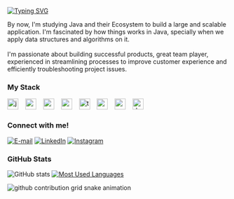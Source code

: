 

[![Typing SVG](https://readme-typing-svg.demolab.com?font=Fira+Code&weight=600&size=25&pause=500&color=5230d0&random=false&width=435&height=40&lines=Hi,+I'm+Gabriel+Anselmo!+🧑🏻‍💻🌍+)](https://git.io/typing-svg)

<p align="left">
By now, I'm studying Java and their Ecosystem to build a large and scalable application. I'm fascinated by how things works in Java, specially when we apply data structures and algorithms on it.
  <br><br>
I'm passionate about building successful products, great team player, experienced in streamlining processes to improve customer experience and efficiently troubleshooting project issues.
</p>

<h3 align="left">My Stack</h3>

<div align="left">
  <img src="https://cdn.jsdelivr.net/gh/devicons/devicon/icons/java/java-original.svg" height="25" alt="java logo"  />
  <img width="8" />
  <img src="https://cdn.jsdelivr.net/gh/devicons/devicon/icons/spring/spring-original.svg" height="25" alt="spring logo"  />
  <img width="8" />
  <img src="https://cdn.jsdelivr.net/gh/devicons/devicon/icons/mysql/mysql-original.svg" height="25" alt="mysql logo"  />
  <img width="8" />
  <img src="https://cdn.jsdelivr.net/gh/devicons/devicon/icons/postgresql/postgresql-original.svg" height="25" alt="postgresql logo"  />
  <img width="8" />
  <img src="https://cdn.jsdelivr.net/gh/devicons/devicon/icons/typescript/typescript-original.svg" height="25" alt="typescript logo"  />
  <img width="8" />
  <!--<img src="https://cdn.jsdelivr.net/gh/devicons/devicon/icons/html5/html5-original.svg" height="25" alt="html5 logo"  />
  <img width="8" />
  <img src="https://cdn.jsdelivr.net/gh/devicons/devicon/icons/css3/css3-original.svg" height="25" alt="css3 logo"  />
  <img width="8" />-->
  <!--<img src="https://cdn.jsdelivr.net/gh/devicons/devicon/icons/javascript/javascript-plain.svg" height="25" alt="javascript logo"  />
  <img width="8" />-->
  <img src="https://cdn.jsdelivr.net/gh/devicons/devicon/icons/react/react-original.svg" height="25" alt="react logo"  />
  <img width="8" />
  <img src="https://cdn.jsdelivr.net/gh/devicons/devicon/icons/nextjs/nextjs-original.svg" height="25" alt="next.js logo"  />
  <img width="8" />
  <img src="https://cdn.jsdelivr.net/gh/devicons/devicon/icons/docker/docker-original.svg" height="25" alt="docker logo"  />
</div>

<h3 align="left">Connect with me!</h3>

[![E-mail](https://img.shields.io/badge/-Email-000?style=for-the-badge&logo=microsoft-outlook&logoColor=5230d0&color:FFF)](mailto:gabrielanselmo29@gmail.com)
[![LinkedIn](https://img.shields.io/badge/-LinkedIn-000?style=for-the-badge&logo=linkedin&logoColor=5230d0&color:FFF)](https://www.linkedin.com/in/gabriel-anselmo-b69bb0247/)
[![Instagram](https://img.shields.io/badge/-Instagram-000?style=for-the-badge&logo=instagram&logoColor=5230d0&color:FFF)](https://www.instagram.com/gabrielanselmo.dev/)


<h3>GitHub Stats</h3>

![GitHub stats](https://github-readme-stats-git-masterrstaa-rickstaa.vercel.app/api?username=gabrielanselmoa&hide_title=true&show_icons=true&include_all_commits=false&count_private=true&line_height=25&hide=issues&bg_color=000&title_color=5230d0&text_color=FFF&border_radius=3&border_color=5230d0&icon_color=5230d0&theme=jolly)
[![Most Used Languages](https://github-readme-stats-git-masterrstaa-rickstaa.vercel.app/api/top-langs/?username=gabrielanselmoa&line_height=10&card_width=290&layout=compact&hide_title=false&count_private=true&langs_count=4&show_icons=true&title_color=5230d0&hide=html,css&bg_color=000&text_color=8B8B8B&border_radius=3&border_color=5230d0&count_private=true)](https://github.com/gabrielanselmoa/gabrielanselmoa)
<br>


<picture>
  <source media="(prefers-color-scheme: dark)" srcset="https://raw.githubusercontent.com/gabrielanselmoa/gabrielanselmoa/output/github-contribution-grid-snake-dark.svg">
  <source media="(prefers-color-scheme: light)" srcset="https://raw.githubusercontent.com/gabrielanselmoa/gabrielanselmoa/output/github-contribution-grid-snake.svg">
  <img alt="github contribution grid snake animation" src="https://raw.githubusercontent.com/gabrielanselmoa/gabrielanselmoa/output/github-contribution-grid-snake.svg">
</picture>
<br><br>
